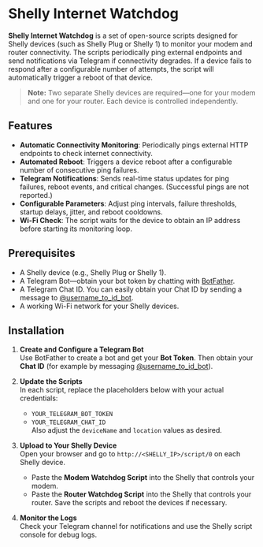# Shelly Internet Watchdog

**Shelly Internet Watchdog** is a set of open-source scripts designed for Shelly devices (such as Shelly Plug or Shelly 1) to monitor your modem and router connectivity. The scripts periodically ping external endpoints and send notifications via Telegram if connectivity degrades. If a device fails to respond after a configurable number of attempts, the script will automatically trigger a reboot of that device.

> **Note:** Two separate Shelly devices are required—one for your modem and one for your router. Each device is controlled independently.

## Features

- **Automatic Connectivity Monitoring**: Periodically pings external HTTP endpoints to check internet connectivity.
- **Automated Reboot**: Triggers a device reboot after a configurable number of consecutive ping failures.
- **Telegram Notifications**: Sends real-time status updates for ping failures, reboot events, and critical changes. (Successful pings are not reported.)
- **Configurable Parameters**: Adjust ping intervals, failure thresholds, startup delays, jitter, and reboot cooldowns.
- **Wi-Fi Check**: The script waits for the device to obtain an IP address before starting its monitoring loop.

## Prerequisites

- A Shelly device (e.g., Shelly Plug or Shelly 1).
- A Telegram Bot—obtain your bot token by chatting with [BotFather](https://t.me/botfather).
- A Telegram Chat ID. You can easily obtain your Chat ID by sending a message to [@username_to_id_bot](https://t.me/username_to_id_bot).
- A working Wi-Fi network for your Shelly devices.

## Installation

1. **Create and Configure a Telegram Bot**  
   Use BotFather to create a bot and get your **Bot Token**. Then obtain your **Chat ID** (for example by messaging [@username_to_id_bot](https://t.me/username_to_id_bot)).

2. **Update the Scripts**  
   In each script, replace the placeholders below with your actual credentials:  
   - `YOUR_TELEGRAM_BOT_TOKEN`
   - `YOUR_TELEGRAM_CHAT_ID`  
   Also adjust the `deviceName` and `location` values as desired.

3. **Upload to Your Shelly Device**  
   Open your browser and go to `http://<SHELLY_IP>/script/0` on each Shelly device.  
   - Paste the **Modem Watchdog Script** into the Shelly that controls your modem.
   - Paste the **Router Watchdog Script** into the Shelly that controls your router.
   Save the scripts and reboot the devices if necessary.

4. **Monitor the Logs**  
   Check your Telegram channel for notifications and use the Shelly script console for debug logs.
